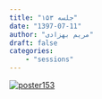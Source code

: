 ```yaml
---
title: "جلسه ۱۵۳"
date: "1397-07-11"
author: "مریم بهزادی"
draft: false
categories:
    - "sessions"
---
```

[![poster153](../../img/posters/poster153.jpg)](../../img/poster153.jpg)
